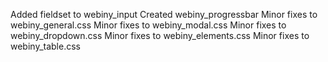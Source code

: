 Added fieldset to webiny_input
Created webiny_progressbar
Minor fixes to webiny_general.css
Minor fixes to webiny_modal.css
Minor fixes to webiny_dropdown.css
Minor fixes to webiny_elements.css
Minor fixes to webiny_table.css